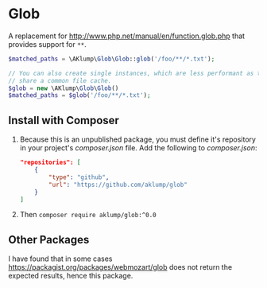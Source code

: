 # Glob

A replacement for http://www.php.net/manual/en/function.glob.php that provides support for `**`.

```php
$matched_paths = \AKlump\Glob\Glob::glob('/foo/**/*.txt');

// You can also create single instances, which are less performant as they do not
// share a common file cache.
$glob = new \AKlump\Glob\Glob() 
$matched_paths = $glob('/foo/**/*.txt');
```

## Install with Composer

1. Because this is an unpublished package, you must define it's repository in your project's _composer.json_ file. Add the following to _composer.json_:

    ```json
    "repositories": [
        {
            "type": "github",
            "url": "https://github.com/aklump/glob"
        }
    ]
    ```

1. Then `composer require aklump/glob:^0.0`    

## Other Packages

I have found that in some cases https://packagist.org/packages/webmozart/glob does not return the expected results, hence this package.
